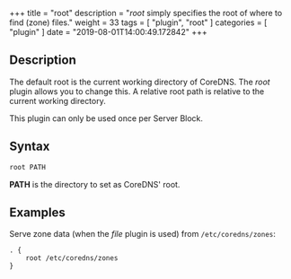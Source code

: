+++
title = "root"
description = "*root* simply specifies the root of where to find (zone) files."
weight = 33
tags = [ "plugin", "root" ]
categories = [ "plugin" ]
date = "2019-08-01T14:00:49.172842"
+++

## Description

The default root is the current working directory of CoreDNS. The *root* plugin allows you to change
this. A relative root path is relative to the current working directory.

This plugin can only be used once per Server Block.

## Syntax

~~~ txt
root PATH
~~~

**PATH** is the directory to set as CoreDNS' root.

## Examples

Serve zone data (when the *file* plugin is used) from `/etc/coredns/zones`:

~~~ corefile
. {
    root /etc/coredns/zones
}
~~~
